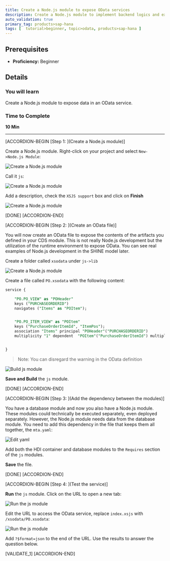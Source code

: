 ```yaml
---
title: Create a Node.js module to expose OData services
description: Create a Node.js module to implement backend logics and expose OData services
auto_validation: true
primary_tag: products>sap-hana
tags: [  tutorial>beginner, topic>odata, products>sap-hana ]
---
```


## Prerequisites
 - **Proficiency:** Beginner

## Details
### You will learn  
Create a Node.js module to expose data in an OData service.

### Time to Complete
**10 Min**

---

[ACCORDION-BEGIN [Step 1: ](Create a Node.js module)]

Create a Node.js module. Right-click on your project and select `New->Node.js Module`:

![Create a Node.js module](1.png)

Call it `js`:

![Create a Node.js module](2.png)

Add a description, check the `XSJS support` box and click on **Finish**

![Create a Node.js module](3.png)

[DONE]
[ACCORDION-END]

[ACCORDION-BEGIN [Step 2: ](Create an OData file)]

You will now create an OData file to expose the contents of the artifacts you defined in your CDS module. This is not really Node.js development but the utilization of the runtime environment to expose OData. You can see real examples of Node.js development in the SHINE model later.

Create a folder called `xsodata` under `js->lib`

![Create a Node.js module](4.png)

Create a file called `PO.xsodata` with the following content:

```sql
service {

	"PO.PO_VIEW" as "POHeader"
	keys ("PURCHASEORDERID")
	navigates ("Items" as "POItem");


	"PO.PO_ITEM_VIEW" as "POItem"
	keys ("PurchaseOrderItemId", "ItemPos");
	association "Items" principal "POHeader"("PURCHASEORDERID")
	multiplicity "1" dependent  "POItem"("PurchaseOrderItemId") multiplicity "*";


}
```

>Note: You can disregard the warning in the OData definition

![Build js module](5.png)

**Save and Build** the `js` module. 

[DONE]
[ACCORDION-END]

[ACCORDION-BEGIN [Step 3: ](Add the dependency between the modules)]

You have a database module and now you also have a Node.js module. These modules could technically be executed separately, even deployed separately. However, the Node.js module needs data from the database module. You need to add this dependency in the file that keeps them all together, the `mta.yaml`:

![Edit yaml](7.png)

Add both the HDI container and database modules to the `Requires` section of the `js` modules.

**Save** the file.

[DONE]
[ACCORDION-END]


[ACCORDION-BEGIN [Step 4: ](Test the service)]

**Run** the `js` module. Click on the URL to open a new tab:

![Run the js module](8.png)

Edit the URL to access the OData service, replace `index.xsjs` with `/xsodata/PO.xsodata`:

![Run the js module](9.png)

Add `?$format=json` to the end of the URL. Use the results to answer the question below.

[VALIDATE_1]
[ACCORDION-END]
